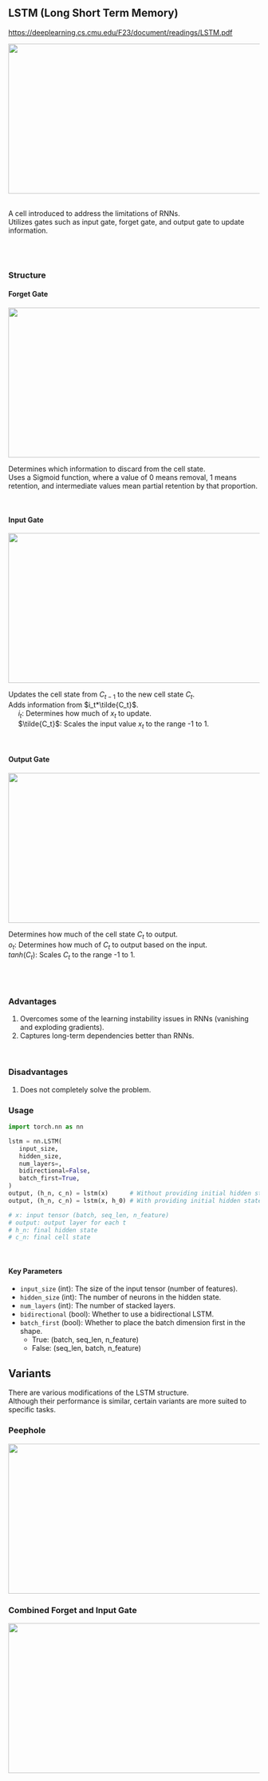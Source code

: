 

## LSTM (Long Short Term Memory)

https://deeplearning.cs.cmu.edu/F23/document/readings/LSTM.pdf</br>

<img src="https://miro.medium.com/v2/resize:fit:720/format:webp/1*tEN1Ziu4VvRAaH9zagN3EQ.png" width="600" height="300"/>

<br>
<br>

A cell introduced to address the limitations of RNNs. <br>
Utilizes gates such as input gate, forget gate, and output gate to update information. <br>

<br>
<br>

### Structure

#### Forget Gate
<img src="https://wikidocs.net/images/page/160053/10_LSTM3-focus-f.png" width="600" height="300"/>

Determines which information to discard from the cell state. <br>
Uses a Sigmoid function, where a value of 0 means removal, 1 means retention, and intermediate values mean partial retention by that proportion. <br>

<br>

#### Input Gate
<img src="https://wikidocs.net/images/page/160053/11_LSTM3-focus-i.png" width="600" height="300"/>

Updates the cell state from $C_{t-1}$ to the new cell state $C_t$. <br>
Adds information from $i_t*\tilde{C_t}$. <br>
&nbsp;&nbsp;&nbsp;&nbsp; $i_t$: Determines how much of $x_t$ to update. <br>
&nbsp;&nbsp;&nbsp;&nbsp; $\tilde{C_t}$: Scales the input value $x_t$ to the range -1 to 1. <br>

<br>

#### Output Gate
<img src="https://wikidocs.net/images/page/160053/13_LSTM3-focus-o.png" width="600" height="300"/>

Determines how much of the cell state $C_t$ to output. <br>
$o_t$: Determines how much of $C_t$ to output based on the input. <br>
$tanh(C_t)$: Scales $C_t$ to the range -1 to 1. <br>

<br>
<br>

### Advantages

1. Overcomes some of the learning instability issues in RNNs (vanishing and exploding gradients).
2. Captures long-term dependencies better than RNNs.

<br>

### Disadvantages

1. Does not completely solve the problem.

### Usage

```python
import torch.nn as nn

lstm = nn.LSTM(
   input_size,
   hidden_size,
   num_layers=,
   bidirectional=False,
   batch_first=True,
)
output, (h_n, c_n) = lstm(x)      # Without providing initial hidden state
output, (h_n, c_n) = lstm(x, h_0) # With providing initial hidden state

# x: input tensor (batch, seq_len, n_feature)
# output: output layer for each t
# h_n: final hidden state
# c_n: final cell state
```

<br>

#### Key Parameters
- `input_size` (int): The size of the input tensor (number of features).
- `hidden_size` (int): The number of neurons in the hidden state.
- `num_layers` (int): The number of stacked layers.
- `bidirectional` (bool): Whether to use a bidirectional LSTM.
- `batch_first` (bool): Whether to place the batch dimension first in the shape.
    - True: (batch, seq_len, n_feature)
    - False: (seq_len, batch, n_feature)

## Variants

There are various modifications of the LSTM structure. <br>
Although their performance is similar, certain variants are more suited to specific tasks.

### Peephole

<img src="https://wikidocs.net/images/page/160053/14_LSTM3-var-peepholes.png" width="600" height="300"/>

### Combined Forget and Input Gate

<img src="https://wikidocs.net/images/page/160053/15_LSTM3-var-tied.png" width="600" height="300"/>

